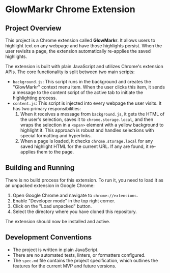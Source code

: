 # GlowMarkr Chrome Extension

## Project Overview

This project is a Chrome extension called **GlowMarkr**. It allows users to highlight text on any webpage and have those highlights persist. When the user revisits a page, the extension automatically re-applies the saved highlights.

The extension is built with plain JavaScript and utilizes Chrome's extension APIs. The core functionality is split between two main scripts:

*   `background.js`: This script runs in the background and creates the "GlowMarkr" context menu item. When the user clicks this item, it sends a message to the content script of the active tab to initiate the highlighting process.
*   `content.js`: This script is injected into every webpage the user visits. It has two primary responsibilities:
    1.  When it receives a message from `background.js`, it gets the HTML of the user's selection, saves it to `chrome.storage.local`, and then wraps the selection in a `<span>` element with a yellow background to highlight it. This approach is robust and handles selections with special formatting and hyperlinks.
    2.  When a page is loaded, it checks `chrome.storage.local` for any saved highlight HTML for the current URL. If any are found, it re-applies them to the page.

## Building and Running

There is no build process for this extension. To run it, you need to load it as an unpacked extension in Google Chrome:

1.  Open Google Chrome and navigate to `chrome://extensions`.
2.  Enable "Developer mode" in the top right corner.
3.  Click on the "Load unpacked" button.
4.  Select the directory where you have cloned this repository.

The extension should now be installed and active.

## Development Conventions

*   The project is written in plain JavaScript.
*   There are no automated tests, linters, or formatters configured.
*   The `spec.md` file contains the project specification, which outlines the features for the current MVP and future versions.
